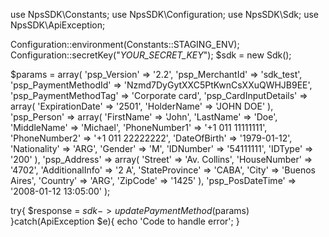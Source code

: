 use NpsSDK\Constants;
use NpsSDK\Configuration;
use NpsSDK\Sdk;
use NpsSDK\ApiException;

Configuration::environment(Constants::STAGING_ENV);
Configuration::secretKey("_YOUR_SECRET_KEY_");
$sdk = new Sdk();

$params = array(
    'psp_Version' => '2.2',
    'psp_MerchantId' => 'sdk_test',
    'psp_PaymentMethodId' => 'Nzmd7DyGytXXC5PtKwnCsXXuQWHJB9EE',
    'psp_PaymentMethodTag' => 'Corporate card',
    'psp_CardInputDetails' => array(
        'ExpirationDate' => '2501',
        'HolderName' => 'JOHN DOE'
    ),
    'psp_Person' => array(
        'FirstName' => 'John',
        'LastName' => 'Doe',
        'MiddleName' => 'Michael',
        'PhoneNumber1' => '+1 011 11111111',
        'PhoneNumber2' => '+1 011 22222222',
        'DateOfBirth' => '1979-01-12',
        'Nationality' => 'ARG',
        'Gender' => 'M',
        'IDNumber' => '54111111',
        'IDType' => '200'
    ),
    'psp_Address' => array(
        'Street' => 'Av. Collins',
        'HouseNumber' => '4702',
        'AdditionalInfo' => '2 A',
        'StateProvince' => 'CABA',
        'City' => 'Buenos Aires',
        'Country' => 'ARG',
        'ZipCode' => '1425'
    ),
    'psp_PosDateTime' => '2008-01-12 13:05:00'
);

try{ 
    $response = $sdk->updatePaymentMethod($params) 
}catch(ApiException $e){ 
    echo 'Code to handle error'; 
} 
